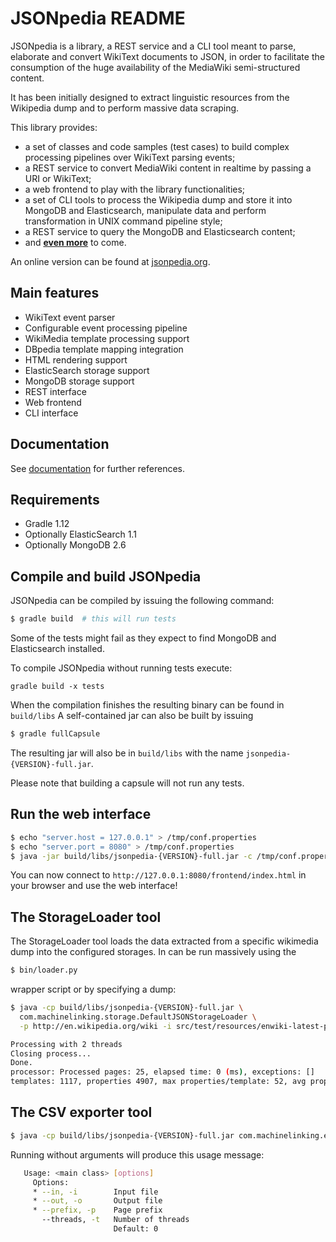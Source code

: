 # JSONpedia README

JSONpedia is a library, a REST service and a CLI tool meant to parse, elaborate and convert WikiText documents to JSON,
in order to facilitate the consumption of the huge availability of the MediaWiki semi-structured content.

It has been initially designed to extract linguistic resources from the Wikipedia dump and to perform massive data scraping. 

This library provides:
 
- a set of classes and code samples (test cases) to build complex processing pipelines over WikiText parsing events; 
- a REST service to convert MediaWiki content in realtime by passing a URI or WikiText;
- a web frontend to play with the library functionalities;
- a set of CLI tools to process the Wikipedia dump and store it into MongoDB and Elasticsearch, manipulate data and 
  perform transformation in UNIX command pipeline style;
- a REST service to query the MongoDB and Elasticsearch content;
- and [**even more**](https://bitbucket.org/hardest/jsonpedia/issues) to come.

An online version can be found at [jsonpedia.org](http://jsonpedia.org).

## Main features
- WikiText event parser
- Configurable event processing pipeline
- WikiMedia template processing support
- DBpedia template mapping integration
- HTML rendering support
- ElasticSearch storage support
- MongoDB storage support
- REST interface
- Web frontend
- CLI interface

## Documentation
See [documentation](/hardest/jsonpedia/src/19e316066249c126f4e8e067321eaafcea566721/documentation.md) for further references.

## Requirements
- Gradle 1.12
- Optionally ElasticSearch 1.1
- Optionally MongoDB 2.6

## Compile and build JSONpedia
JSONpedia can be compiled by issuing the following command:

```bash
$ gradle build  # this will run tests
```

Some of the tests might fail as they expect to find MongoDB and Elasticsearch installed.

To compile JSONpedia without running tests execute: 
```
gradle build -x tests
```

When the compilation finishes the resulting binary can be found in ```build/libs```
A self-contained jar can also be built by issuing 
```bash
$ gradle fullCapsule
```

The resulting jar will also be in ```build/libs``` with the name ```jsonpedia-{VERSION}-full.jar```.

Please note that building a capsule will not run any tests.

## Run the web interface

```bash
$ echo "server.host = 127.0.0.1" > /tmp/conf.properties
$ echo "server.port = 8080" > /tmp/conf.properties
$ java -jar build/libs/jsonpedia-{VERSION}-full.jar -c /tmp/conf.properties
```

You can now connect to ```http://127.0.0.1:8080/frontend/index.html``` in your browser and use the web interface!

## The StorageLoader tool

The StorageLoader tool loads the data extracted from a specific wikimedia dump into the configured storages.
In can be run massively using the 

```bash
$ bin/loader.py
```
wrapper script or by specifying a dump:

```bash
$ java -cp build/libs/jsonpedia-{VERSION}-full.jar \
  com.machinelinking.storage.DefaultJSONStorageLoader \
  -p http://en.wikipedia.org/wiki -i src/test/resources/enwiki-latest-pages-articles-p3.xml.gz -o out.csv
```

```bash
Processing with 2 threads
Closing process...
Done.
processor: Processed pages: 25, elapsed time: 0 (ms), exceptions: []
templates: 1117, properties 4907, max properties/template: 52, avg properties/template: 4,393017
```

## The CSV exporter tool

```bash
$ java -cp build/libs/jsonpedia-{VERSION}-full.jar com.machinelinking.exporter.CSVExporterCLI
```

Running without arguments will produce this usage message:

```bash
   Usage: <main class> [options]
     Options:
     * --in, -i        Input file
     * --out, -o       Output file
     * --prefix, -p    Page prefix
       --threads, -t   Number of threads
                       Default: 0
```